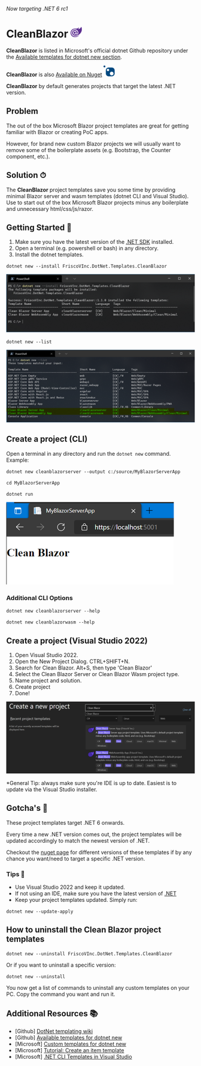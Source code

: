 *Now targeting .NET 6 rc1*

# CleanBlazor <img src="https://github.com/fvilches17/CleanBlazor/blob/main/images/blazor-logo.png" height="30">

**CleanBlazor** is listed in Microsoft's official dotnet Github repository under the [Available templates for dotnet new section](https://github.com/dotnet/templating/wiki/Available-templates-for-dotnet-new).

**CleanBlazor** is also [Available on Nuget](https://www.nuget.org/packages/FriscoVInc.DotNet.Templates.CleanBlazor/) <img src="https://github.com/fvilches17/CleanBlazor/blob/main/images/nuget-logo.svg" height="30">

**CleanBlazor** by default generates projects that target the latest .NET version.

## Problem
The out of the box Microsoft Blazor project templates are great for getting familiar with Blazor or creating PoC apps.

However, for brand new custom Blazor projects we will usually want to remove some of the boilerplate assets (e.g. Bootstrap, the Counter component, etc.).

## Solution ⏱
The **CleanBlazor** project templates save you some time by providing minimal Blazor server and wasm templates (dotnet CLI and Visual Studio). Use to start out of the box Microsoft Blazor projects minus any boilerplate and unnecessary html/css/js/razor.

## Getting Started 🚀
1. Make sure you have the latest version of the [.NET SDK](https://dotnet.microsoft.com/download/dotnet/) installed.
2. Open a terminal (e.g. powershell or bash) in any directory.
3. Install the dotnet templates.
```
dotnet new --install FriscoVInc.DotNet.Templates.CleanBlazor
```
![successfull install](https://github.com/fvilches17/CleanBlazor/blob/main/images/dotnet-new-install.png)
```
dotnet new --list
```
![listing dotnet templates](https://github.com/fvilches17/CleanBlazor/blob/main/images/dotnet-list.png)

## Create a project (CLI)
Open a terminal in any directory and run the ```dotnet new``` command. 
Example:
```
dotnet new cleanblazorserver --output c:/source/MyBlazorServerApp
```
```
cd MyBlazorServerApp
```
```
dotnet run
```
![app running on browser](https://github.com/fvilches17/CleanBlazor/blob/main/images/app-on-browser.png)

### Additional CLI Options
```
dotnet new cleanblazorserver --help
```
```
dotnet new cleanblazorwasm --help
```

## Create a project (Visual Studio 2022)
1. Open Visual Studio 2022.
2. Open the New Project Dialog. CTRL+SHIFT+N.
3. Search for Clean Blazor. Alt+S, then type 'Clean Blazor'
4. Select the Clean Blazor Server or Clean Blazor Wasm project type.
5. Name project and solution.
6. Create project
7. Done!

![vs New Project dialog](https://github.com/fvilches17/CleanBlazor/blob/main/images/vs-new-project-dialog.png)

*General Tip: always make sure you're IDE is up to date. Easiest is to update via the Visual Studio installer.

## Gotcha's 😬
These project templates target .NET 6 onwards.

Every time a new .NET version comes out, the project templates will be updated accordingly to match the newest version of .NET.

Checkout the [nuget page](https://www.nuget.org/packages/FriscoVInc.DotNet.Templates.CleanBlazor/) for different versions of these templates if by any chance you want/need to target a specific .NET version.

### Tips 💪
* Use Visual Studio 2022 and keep it updated.
* If not using an IDE, make sure you have the latest version of [.NET](https://dotnet.microsoft.com/download/dotnet)
* Keep your project templates updated. Simply run: 
```
dotnet new --update-apply
```

## How to uninstall the Clean Blazor project templates
```
dotnet new --uninstall FriscoVInc.DotNet.Templates.CleanBlazor
```

Or if you want to uninstall a specific version:

```
dotnet new --uninstall
```

You now get a list of commands to uninstall any custom templates on your PC. Copy the command you want and run it.

## Additional Resources 📚
* [Github] [DotNet templating wiki](https://github.com/dotnet/templating/wiki)
* [Github] [Available templates for dotnet new](https://github.com/dotnet/templating/wiki/Available-templates-for-dotnet-new)
* [Microsoft] [Custom templates for dotnet new](https://docs.microsoft.com/en-us/dotnet/core/tools/custom-templates)
* [Microsoft] [Tutorial: Create an item template](https://docs.microsoft.com/en-us/dotnet/core/tutorials/cli-templates-create-item-template)
* [Microsoft] [.NET CLI Templates in Visual Studio](https://devblogs.microsoft.com/dotnet/net-cli-templates-in-visual-studio/)

